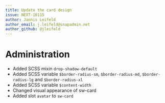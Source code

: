 ```yaml
---
title: Update the card design
issue: NEXT-18115
author: Jannis Leifeld
author_email: j.leifeld@snapadmin.net
author_github: @jleifeld
---
```

# Administration
* Added SCSS mixin `drop-shadow-default`
* Added SCSS variable `$border-radius-sm`, `$border-radius-md`, `$border-radius-lg` and `$border-radius-xl`
* Added SCSS variable `$content-width`
* Changed visual appearance of sw-card
* Added slot `avatar` to `sw-card`
